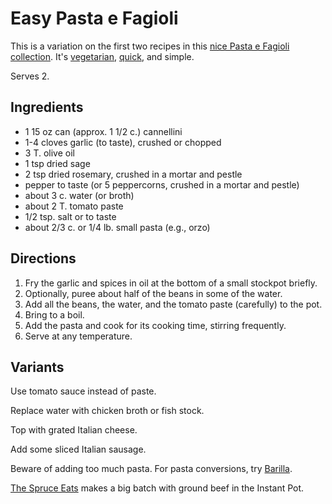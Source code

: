 [vegetarian]: ../indices/vegetarian.html
[quick]: ../indices/quick.html

# Easy Pasta e Fagioli

This is a variation on the first two recipes in this [nice Pasta e Fagioli collection](http://theheritagecook.com/pasta-e-fagioli-tuscan-bean-soup-4-versions/).  It's [vegetarian], [quick], and simple.

Serves 2.

## Ingredients

* 1 15 oz can (approx. 1 1/2 c.) cannellini
* 1-4 cloves garlic (to taste), crushed or chopped
* 3 T. olive oil
* 1 tsp dried sage
* 2 tsp dried rosemary, crushed in a mortar and pestle
* pepper to taste (or 5 peppercorns, crushed in a mortar and pestle)
* about 3 c. water (or broth)
* about 2 T. tomato paste
* 1/2 tsp. salt or to taste
* about 2/3 c. or 1/4 lb. small pasta (e.g., orzo)

## Directions

1. Fry the garlic and spices in oil at the bottom of a small stockpot briefly.
2. Optionally, puree about half of the beans in some of the water.
3. Add all the beans, the water, and the tomato paste (carefully) to the pot.
4. Bring to a boil.
5. Add the pasta and cook for its cooking time, stirring frequently.
6. Serve at any temperature.

## Variants

Use tomato sauce instead of paste.

Replace water with chicken broth or fish stock.

Top with grated Italian cheese.

Add some sliced Italian sausage.

Beware of adding too much pasta.  For pasta conversions, try [Barilla](https://www.barilla.com/en-us/help/measuring-pasta).

[The Spruce Eats](https://www.thespruceeats.com/instant-pot-pasta-e-fagioli-5105286) makes a big batch with ground beef in the Instant Pot.
